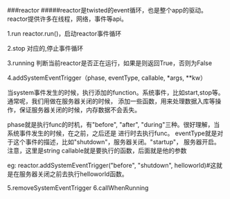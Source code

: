 ###reactor
#####reactor是twisted的event循环，也是整个app的驱动。reactor提供许多在线程，网络，事件等api。

1.run
  reactor.run()，启动reactor事件循环
  
2.stop
  对应的,停止事件循环
  
3.running
  判断当前reactor是否正在运行，如果是则返回True，否则为False
  
4.addSystemEventTrigger（phase, eventType, callable, *args, **kw）

  当system事件发生的时候，执行添加的function。系统事件，比如start,stop等。通常呢，我们用做在服务器关闭的时候，
  添加一些函数，用来处理数据入库等操作，保证服务器关闭的时候，内存数据不会丢失。
  
  phase就是执行func的时机，有"before", "after", "during"三种。很好理解，当系统事件发生的时候，在之前，之后还是
  进行时去执行func。
  eventType就是对于这个事件的描述，比如"shutdown"，服务器关闭。"startup"， 服务器开启。注意，这里是string
  callable就是要执行的函数，后面就是他的参数
  
  eg:
    reactor.addSystemEventTrigger("before", "shutdown", helloworld)#这就是在服务器关闭之前去执行helloworld函数。
 
  
5.removeSystemEventTrigger
6.callWhenRunning